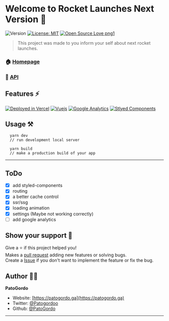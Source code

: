 # Welcome to Rocket Launches Next Version 👋
![Version](https://img.shields.io/badge/Version-Beta_0.4-blue.svg?cacheSeconds=2592000)
[![License: MIT](https://img.shields.io/badge/License-MIT-purple.svg)](#)
[![Open Source Love png1](https://badges.frapsoft.com/os/v1/open-source.png?v=103)](https://github.com/ellerbrock/open-source-badges/)

> This project was made to you inform your self about next rocket launches.
### 🏠 [Homepage](https://rocketlaunches.ga/)
### 📕 [API](https://api.rocketlaunches.ga/)

## Features :zap:
[![Deployed in Vercel](https://img.shields.io/badge/Vercel-000000?style=for-the-badge&logo=vercel&logoColor=white)](https://rocketlaunches.ga)
[![Vuejs](	https://img.shields.io/badge/next.js-000000?style=for-the-badge&logo=Next.js&logoColor=white)](https://nextjs.org/)
[![Google Analytics](	https://img.shields.io/badge/TypeScript-007ACC?style=for-the-badge&logo=typescript&logoColor=white)](https://www.typescriptlang.org/)
[![Stlyed Components](https://img.shields.io/badge/styled--components-DB7093?style=for-the-badge&logo=styled-components&logoColor=white)](https://styled-components.com/)

## Usage :hammer_and_pick:
```
  yarn dev
  // run development local server

  yarn build
  // make a production build of your app
```
***

## ToDo
- [x] add styled-components
- [x] routing
- [x] a better cache control
- [x] ssr/ssg
- [x] loading animation
- [x] settings (Maybe not working correctly)
- [ ] add google analytics

## Show your support :handshake:

Give a ⭐️ if this project helped you!<br>
Makes a [pull request](https://github.com/PatoGordo/Rocket-Launches/pulls) adding new features or solving bugs. <br>
Create a [Issue](https://github.com/PatoGordo/Rocket-Launches/issues) if you don't want to implement the feature or fix the bug. <br>

## Author :technologist:

**PatoGordo**

* Website: [https://patogordo.ga](https://patogordo.ga) <br>
* Twitter: [@Patogordoo](https://twitter.com/Patogordoo) <br>
* Github: [@PatoGordo](https://github.com/PatoGordo) <br>

***